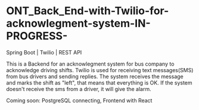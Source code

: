 # ONT_Back_End-with-Twilio-for-acknowlegment-system-IN-PROGRESS-
Spring Boot | Twilio | REST API 

This is a Backend for an acknowlegment system for bus company to acknowledge driving shifts. 
Twilio is used for receiving text messages(SMS) from bus drivers and sending replies. The system receives the message and marks the shift as "left", that means that everything is OK. If the system doesn't receive the sms from a driver, it will give the alarm. 

Coming soon: PostgreSQL connecting, Frontend with React
